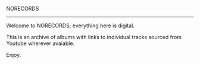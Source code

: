 NORECORDS

---

Welcome to NORECORDS; everything here is digital.

This is an archive of albums with links to individual tracks
sourced from Youtube wherever avaiable.

Enjoy.
